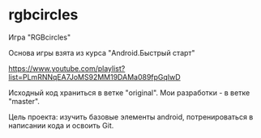 # rgbcircles
Игра "RGBcircles"

Основа игры взята из курса "Android.Быстрый старт"

https://www.youtube.com/playlist?list=PLmRNNqEA7JoMS92MM19DAMa089fpGqIwD

Исходный код храниться в ветке "original". Мои разработки - в ветке "master".

Цель проекта: изучить базовые элементы android, потренироваться в написании кода и освоить Git.
